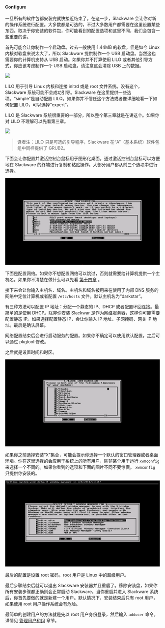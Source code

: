 #### Configure

一旦所有的软件包都安装完就快接近结束了。在这一步，Slackware 会让你对新的操作系统进行配置。大多数都是可选的，不过大多数用户都需要在这里设置某些东西。取决于你安装的软件包，你可能看到的配置选项和这里不同，我们会包含一些重要的讲。

首先可能会让你制作一个启动盘。过去一般使用 1.44MB 的软盘，但是如今 Linux 内核对软盘来说太大了，所以 Slackware 提供制作一个 USB 启动盘。当然这也需要你的计算机支持从 USB 启动。如果你并不打算使用 LILO 或者其他引导方式，你应该考虑制作一个 USB 启动盘。请注意这会清除 USB 上的数据。

![](../../png/use-boot-stick.png)

LILO 用于引导 Linux 内核和连接 initrd 或是 root 文件系统。没有这个，Slackware 系统可能不会成功引导。Slackware 在这里提供一些选项。“simple”是自动配置 LILO。如果你并不信任这个方法或者像详细地看一下如何配置 LILO，可以选择“expert”。

LILO 是 Slackware 系统很重要的一部分，所以整个第三章就是在讲这个。如果你对 LILO 不理解可以先看第三章。

![](../../png/setup-lilo.png)

> 译者注：LILO 只是可选的引导程序，Slackware 在“A”（基本系统）软件包组中同样提供了 GRUB2。

下面会让你配置并激活控制台鼠标用于图形化桌面。通过激活控制台鼠标可以方便地在 Slackware 的终端进行复制和粘贴操作。大部分用户都从前三个选项中进行选择。

![](../../png/setup-mouse.png)

下面是配置网络。如果你不想配置网络可以跳过，否则就需要给计算机提供一个主机名。如果你不清楚在做什么可以先看 [第十四章](../../chapter_14/README.md) 。

接下来会让你输入主机名、域名。主机名和域名被用来在使用了内部 DNS 服务的网络中定位计算机或者配置 `/etc/hosts` 文件。默认主机名为“darkstar”。

有三种方法可以配置 IP 地址：分配一个静态的 IP、DHCP 或者配置环回连接。最简单的是使用 DHCP。除非你安装 Slackwar 是作为网络服务器，这样你可能需要配置静态 IP。如果选择配置静态 IP，会让你输入 IP 地址、子网掩码、网关 IP 地址。最后是确认屏幕。

网络配置结束后会进行启动服务的配置。如果你不确定可以使用默认配置，之后可以通过 pkgtool 修改。

之后就是设置时间和时区。

![](../../png/setup-timezone.png)

如果你之前选择安装“X”集合，可能会提示你选择一个默认的窗口管理器或者桌面环境。你在这里选择的会应用于系统上的所有用户，除非某个用于运行 `xwmconfig` 来选择一个不同的。如果你看到的选项和下面的图片不同不要惊慌。 `xwmconfig` 只提供你安装的。

![](../../png/setup-xwmconfig.png)

最后的配置是设置 root 密码。root 用户是 Linux 中的超级用户。

最后步骤结束后就可以退出 Slackware 安装器并且重启了。移除安装盘，如果你所有安装步骤都正确则会正常启动 Slackware。当你重启并进入 Slackware 系统后，你首先要做的就是新建一个用户。默认情况下，安装结束后只有 root 用户，如果使用 root 用户操作系统会有危险。

最简单的创建用户的方法就是先以 root 用户身份登录，然后输入 `adduser` 命令，详情见 [管理用户和组](../../chapter_09/Managing_Users_and_Groups.md) 章节。
